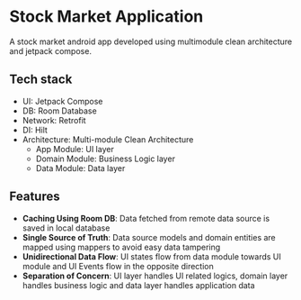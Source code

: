 # Stock Market Application

A stock market android app developed using multimodule clean architecture and jetpack compose.

## Tech stack
- UI: Jetpack Compose
- DB: Room Database
- Network: Retrofit
- DI: Hilt
- Architecture: Multi-module Clean Architecture
    - App Module: UI layer
    - Domain Module: Business Logic layer
    - Data Module: Data layer
## Features
- **Caching Using Room DB**: Data fetched from remote data source is saved in local database
- **Single Source of Truth**: Data source models and domain entities are mapped using mappers to avoid easy data tampering
- **Unidirectional Data Flow**: UI states flow from data module towards UI module and UI Events flow in the opposite direction
- **Separation of Concern**: UI layer handles UI related logics, domain layer handles business logic and data layer handles application data
